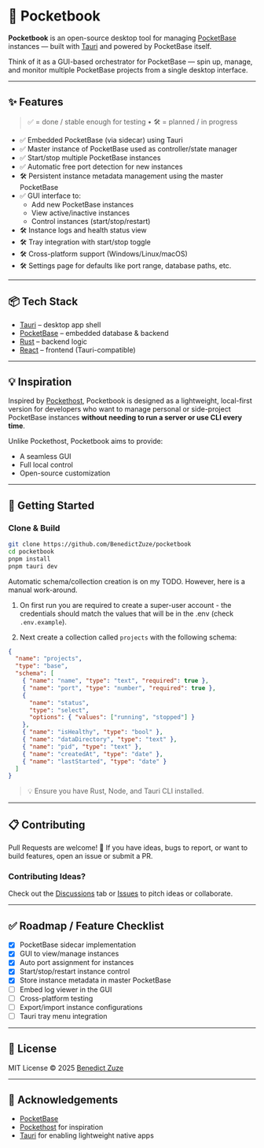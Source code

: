 # 🧾 Pocketbook

**Pocketbook** is an open-source desktop tool for managing [PocketBase](https://pocketbase.io/) instances — built with [Tauri](https://tauri.app/) and powered by PocketBase itself.

Think of it as a GUI-based orchestrator for PocketBase — spin up, manage, and monitor multiple PocketBase projects from a single desktop interface.

---

## ✨ Features

> ✅ = done / stable enough for testing • 🛠️ = planned / in progress

- ✅ Embedded PocketBase (via sidecar) using Tauri
- ✅ Master instance of PocketBase used as controller/state manager
- ✅ Start/stop multiple PocketBase instances
- ✅ Automatic free port detection for new instances
- 🛠️ Persistent instance metadata management using the master PocketBase
- ✅ GUI interface to:
  - Add new PocketBase instances
  - View active/inactive instances
  - Control instances (start/stop/restart)
- 🛠️ Instance logs and health status view
- 🛠️ Tray integration with start/stop toggle
- 🛠️ Cross-platform support (Windows/Linux/macOS)
- 🛠️ Settings page for defaults like port range, database paths, etc.

---

## 📦 Tech Stack

- [Tauri](https://tauri.app/) – desktop app shell
- [PocketBase](https://pocketbase.io/) – embedded database & backend
- [Rust](https://www.rust-lang.org/) – backend logic
- [React](https://reactjs.org/) – frontend (Tauri-compatible)

---

## 💡 Inspiration

Inspired by [Pockethost](https://pockethost.io), Pocketbook is designed as a lightweight, local-first version for developers who want to manage personal or side-project PocketBase instances **without needing to run a server or use CLI every time**.

Unlike Pockethost, Pocketbook aims to provide:

- A seamless GUI
- Full local control
- Open-source customization

---

## 🚀 Getting Started

### Clone & Build

```bash
git clone https://github.com/BenedictZuze/pocketbook
cd pocketbook
pnpm install
pnpm tauri dev
```

Automatic schema/collection creation is on my TODO. However, here is a manual work-around.

1. On first run you are required to create a super-user account - the credentials should match the values that will be in the .env (check `.env.example`).

2. Next create a collection called `projects` with the following schema:

```json
{
  "name": "projects",
  "type": "base",
  "schema": [
    { "name": "name", "type": "text", "required": true },
    { "name": "port", "type": "number", "required": true },
    {
      "name": "status",
      "type": "select",
      "options": { "values": ["running", "stopped"] }
    },
    { "name": "isHealthy", "type": "bool" },
    { "name": "dataDirectory", "type": "text" },
    { "name": "pid", "type": "text" },
    { "name": "createdAt", "type": "date" },
    { "name": "lastStarted", "type": "date" }
  ]
}
```

> 💡 Ensure you have Rust, Node, and Tauri CLI installed.

---

## 📋 Contributing

Pull Requests are welcome! 🙌
If you have ideas, bugs to report, or want to build features, open an issue or submit a PR.

### Contributing Ideas?

Check out the [Discussions](https://github.com/BenedictZuze/pocketbook/discussions) tab or [Issues](https://github.com/BenedictZuze/pocketbook/issues) to pitch ideas or collaborate.

---

## ✅ Roadmap / Feature Checklist

- [x] PocketBase sidecar implementation
- [x] GUI to view/manage instances
- [x] Auto port assignment for instances
- [x] Start/stop/restart instance control
- [x] Store instance metadata in master PocketBase
- [ ] Embed log viewer in the GUI
- [ ] Cross-platform testing
- [ ] Export/import instance configurations
- [ ] Tauri tray menu integration

---

## 📄 License

MIT License © 2025 [Benedict Zuze](https://github.com/BenedictZuze)

---

## 🙏 Acknowledgements

- [PocketBase](https://pocketbase.io)
- [Pockethost](https://pockethost.io) for inspiration
- [Tauri](https://tauri.app) for enabling lightweight native apps
